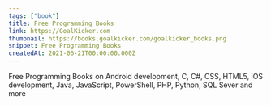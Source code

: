 ```yaml
---
tags: ["book"]
title: Free Programming Books
link: https://GoalKicker.com
thumbnail: https://books.goalkicker.com/goalkicker_books.png
snippet: Free Programming Books
createdAt: 2021-06-21T00:00:00.000Z
---
```

Free Programming Books on Android development, C, C#, CSS, HTML5, iOS development, Java, JavaScript, PowerShell, PHP, Python, SQL Sever and more